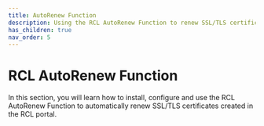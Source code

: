 ```yaml
---
title: AutoRenew Function
description: Using the RCL AutoRenew Function to renew SSL/TLS certificates created in the RCL portal
has_children: true
nav_order: 5
---
```


# RCL AutoRenew Function

In this section, you will learn how to install, configure and use the RCL AutoRenew Function to automatically renew SSL/TLS certificates created in the RCL portal.